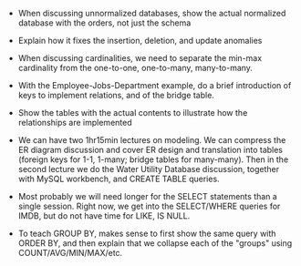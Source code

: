 * When discussing unnormalized databases, show the actual normalized database with the orders, not just the schema
* Explain how it fixes the insertion, deletion, and update anomalies

* When discussing cardinalities, we need to separate the min-max cardinality from the one-to-one, one-to-many, many-to-many.

* With the Employee-Jobs-Department example, do a brief introduction of keys to implement relations, and of the bridge table.
* Show the tables with the actual contents to illustrate how the relationships are implemented

* We can have two 1hr15min lectures on modeling. We can compress the ER diagram discussion and cover ER design and translation into tables (foreign keys for 1-1, 1-many; bridge tables for many-many). Then in the second lecture we do the Water Utility Database discussion, together with MySQL workbench, and CREATE TABLE queries.

* Most probably we will need longer for the SELECT statements than a single session. Right now, we get into the SELECT/WHERE queries for IMDB, but do not have time for LIKE, IS NULL.  

* To teach GROUP BY, makes sense to first show the same query with ORDER BY, and then explain that we collapse each of the "groups" using COUNT/AVG/MIN/MAX/etc.
